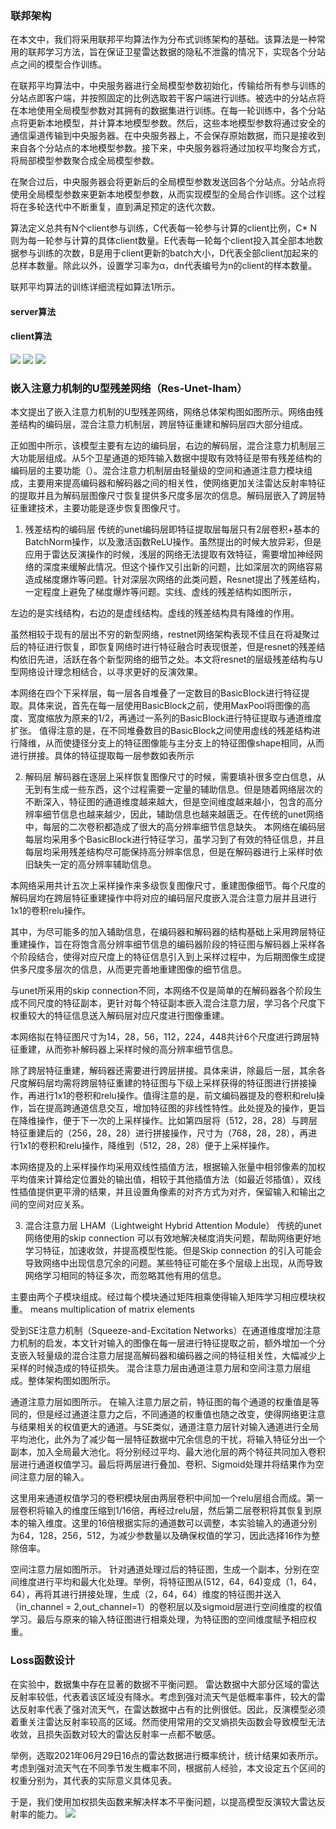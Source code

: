 ### 联邦架构

在本文中，我们将采用联邦平均算法作为分布式训练架构的基础。该算法是一种常用的联邦学习方法，旨在保证卫星雷达数据的隐私不泄露的情况下，实现各个分站点之间的模型合作训练。

在联邦平均算法中，中央服务器进行全局模型参数初始化，传输给所有参与训练的分站点即客户端，并按照固定的比例选取若干客户端进行训练。被选中的分站点将在本地使用全局模型参数对其拥有的数据集进行训练。在每一轮训练中，各个分站点将更新本地模型，并计算本地模型参数。然后，这些本地模型参数将通过安全的通信渠道传输到中央服务器。在中央服务器上，不会保存原始数据，而只是接收到来自各个分站点的本地模型参数。接下来，中央服务器将通过加权平均聚合方式，将局部模型参数聚合成全局模型参数。

在聚合过后，中央服务器会将更新后的全局模型参数发送回各个分站点。分站点将使用全局模型参数来更新本地模型参数，从而实现模型的全局合作训练。这个过程将在多轮迭代中不断重复，直到满足预定的迭代次数。

算法定义总共有N个client参与训练，C代表每一轮参与计算的client比例，C* N 则为每一轮参与计算的具体client数量。E代表每一轮每个client投入其全部本地数据参与训练的次数，B是用于client更新的batch大小，D代表全部client加起来的总样本数量。除此以外，设置学习率为α，dn代表编号为n的client的样本数量。

联邦平均算法的训练详细流程如算法1所示。
#### server算法
#### client算法
![](../联邦/images/704ef7db1db42f501b91a14e7336a1b.jpg)
![](../联邦/images/ae82d75c4f9e0e3c07aba59da84d8bb%202.jpg)
![](../联邦/images/366db3ce0da4d6a396f3520b005ce2d.jpg)


### 嵌入注意力机制的U型残差网络（Res-Unet-lham）

本文提出了嵌入注意力机制的U型残差网络，网络总体架构图如图所示。网络由残差结构的编码层，混合注意力机制层，跨层特征重建和解码层四大部分组成。


正如图中所示，该模型主要有左边的编码层，右边的解码层，混合注意力机制层三大功能层组成。从5个卫星通道的矩阵输入数据中提取有效特征是带有残差结构的编码层的主要功能（）。混合注意力机制层由轻量级的空间和通道注意力模块组成，主要用来提高编码器和解码器之间的相关性，使网络更加关注雷达反射率特征的提取并且为解码层图像尺寸恢复提供多尺度多层次的信息。解码层嵌入了跨层特征重建技术，主要功能是逐步恢复图像尺寸。


1. 残差结构的编码层
传统的unet编码层即特征提取层每层只有2层卷积+基本的BatchNorm操作，以及激活函数ReLU操作。虽然提出的时候大放异彩，但是应用于雷达反演操作的时候，浅层的网络无法提取有效特征，需要增加神经网络的深度来缓解此情况。但这个操作又引出新的问题，比如深层次的网络容易造成梯度爆炸等问题。针对深层次网络的此类问题，Resnet提出了残差结构，一定程度上避免了梯度爆炸等问题。实线、虚线的残差结构如图所示，

左边的是实线结构，右边的是虚线结构。虚线的残差结构具有降维的作用。

虽然相较于现有的层出不穷的新型网络，restnet网络架构表现不佳且在将凝聚过后的特征进行恢复，即恢复网络时进行特征融合时表现很差，但是resnet的残差结构依旧先进，活跃在各个新型网络的细节之处。本文将resnet的层级残差结构与U型网络设计理念相结合，以寻求更好的反演效果。

本网络在四个下采样层，每一层各自堆叠了一定数目的BasicBlock进行特征提取。具体来说，首先在每一层使用BasicBlock之前，使用MaxPool将图像的高度、宽度缩放为原来的1/2，再通过一系列的BasicBlock进行特征提取与通道维度扩张。
值得注意的是，在不同堆叠数目的BasicBlock之间使用虚线的残差结构进行降维，从而使捷径分支上的特征图像能与主分支上的特征图像shape相同，从而进行拼接。具体的特征提取每一层参数如表所示

2. 解码层
解码器在逐层上采样恢复图像尺寸的时候，需要填补很多空白信息，从无到有生成一些东西，这个过程需要一定量的辅助信息。但是随着网络层次的不断深入，特征图的通道维度越来越大，但是空间维度越来越小，包含的高分辨率细节信息也越来越少，因此，辅助信息也越来越匮乏。在传统的unet网络中，每层的二次卷积都造成了很大的高分辨率细节信息缺失。 本网络在编码层每层均采用多个BasicBlock进行特征学习，虽学习到了有效的特征信息，并且每层均采用残差结构尽可能保持高分辨率信息，但是在解码器进行上采样时依旧缺失一定的高分辨率辅助信息。

本网络采用共计五次上采样操作来多级恢复图像尺寸，重建图像细节。每个尺度的解码层均在跨层特征重建操作中将对应的编码层尺度嵌入混合注意力层并且进行1x1的卷积relu操作。

其中，为尽可能多的加入辅助信息，在编码器和解码器的结构基础上采用跨层特征重建操作，旨在将饱含高分辨率细节信息的编码器阶段的特征图与解码器上采样各个阶段结合，使得对应尺度上的特征信息引入到上采样过程中，为后期图像生成提供多尺度多层次的信息，从而更完善地重建图像的细节信息。

与unet所采用的skip connection不同，本网络不仅是简单的在解码器各个阶段生成不同尺度的特征副本，更针对每个特征副本嵌入混合注意力层，学习各个尺度下权重较大的特征信息送入解码层对应尺度进行图像重建。

本网络拟在特征图尺寸为14，28，56，112，224，448共计6个尺度进行跨层特征重建，从而弥补解码器上采样时候的高分辨率细节信息。

除了跨层特征重建，解码器还需要进行跨层拼接。具体来讲，除最后一层，其余各尺度解码层均需将跨层特征重建的特征图与下级上采样获得的特征图进行拼接操作，再进行1x1的卷积和relu操作。值得注意的是，前文编码器提及的卷积和relu操作，旨在提高跨通道信息交互，增加特征图的非线性特性。此处提及的操作，更旨在降维操作，便于下一次的上采样操作。比如第四层将（512，28，28）与跨层特征重建后的（256，28，28）进行拼接操作，尺寸为（768，28，28），再进行1x1的卷积和relu操作，降维到（512，28，28）便于上采样操作。

本网络提及的上采样操作均采用双线性插值方法，根据输入张量中相邻像素的加权平均值来计算给定位置处的输出值，相较于其他插值方法（如最近邻插值），双线性插值提供更平滑的结果，并且设置角像素的对齐方式为对齐，保留输入和输出之间的空间对应关系。

3. 混合注意力层
LHAM（Lightweight Hybrid Attention Module）
传统的unet网络使用的skip connection 可以有效地解决梯度消失问题，帮助网络更好地学习特征，加速收敛，并提高模型性能。但是Skip connection 的引入可能会导致网络中出现信息冗余的问题。某些特征可能在多个层级上出现，从而导致网络学习相同的特征多次，而忽略其他有用的信息。

主要由两个子模块组成。经过每个模块通过矩阵相乘使得输入矩阵学习相应模块权重。
means multiplication of matrix elements



受到SE注意力机制（Squeeze-and-Excitation Networks）在通道维度增加注意力机制的启发，本文针对输入的图像在每一层进行特征提取之前，额外增加一个分支嵌入轻量级的混合注意力层提高解码器和编码器之间的特征相关性，大幅减少上采样的时候造成的特征损失。
混合注意力层由通道注意力层和空间注意力层组成。整体架构图如图所示。

通道注意力层如图所示。
在输入注意力层之前，特征图的每个通道的权重值是等同的，但是经过通道注意力之后，不同通道的权重值也随之改变，使得网络更注意与结果相关的权值更大的通道。与SE类似，通道注意力层针对输入通道进行全局平均池化，此外为了减少每一层特征数据中冗余信息的干扰，将输入特征分出一个副本，加入全局最大池化。将分别经过平均、最大池化层的两个特征共同加入卷积层进行通道权值学习。最后将两层进行叠加、卷积、Sigmoid处理并将结果作为空间注意力层的输入。

这里用来通道权值学习的卷积模块层由两层卷积中间加一个relu层组合而成。第一层卷积将输入的维度压缩到1/16倍，再经过relu层，然后第二层卷积将其恢复到原本的输入维度。这里的16倍根据实际的通道数可以调整，本实验输入的通道分别为64，128，256，512，为减少参数量以及确保权值的学习，因此选择16作为整除倍率。

空间注意力层如图所示。
针对通道处理过后的特征图，生成一个副本，分别在空间维度进行平均和最大化处理。举例，将特征图从(512，64，64)变成（1，64，64），再将其进行拼接处理，生成（2，64，64）维度的特征图并送入（in_channel = 2,out_channel=1）的卷积层以及sigmoid层进行空间维度的权值学习。最后与原来的输入特征图进行相乘处理，为特征图的空间维度赋予相应权重。
### Loss函数设计
在实验中，数据集中存在显著的数据不平衡问题。 
雷达数据中大部分区域的雷达反射率较低，代表着该区域没有降水。考虑到强对流天气是低概率事件，较大的雷达反射率代表了强对流天气，在雷达数据中占有的比例很低。因此，反演模型必须着重关注雷达反射率较高的区域。然而使用常用的交叉熵损失函数会导致模型无法收敛，且损失函数对较大的雷达反射率一点都不敏感。

举例，选取2021年06月29日16点的雷达数据进行概率统计，统计结果如表所示。考虑到强对流天气在不同季节发生概率不同，根据前人经验，本文设定五个区间的权重分别为，其代表的实际意义具体见表。


于是，我们使用加权损失函数来解决样本不平衡问题，以提高模型反演较大雷达反射率的能力。
![](images/Pasted%20image%2020230802220958.png)